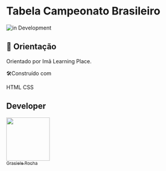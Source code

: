 # Tabela Campeonato Brasileiro

![in Development](https://img.shields.io/badge/Project%20-%20Orientado-green) 


## 🚀 Orientação

Orientado por Imã Learning Place.


🛠️Construído com

HTML
CSS


## Developer

[<img src="https://avatars.githubusercontent.com/u/104076058?v=4" width=115><br><sub>Grasiele Rocha</sub>](https://github.com/GrasieleRocha) 
